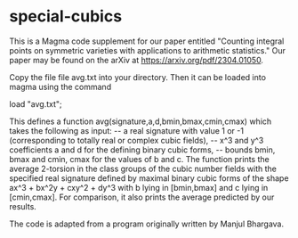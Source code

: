 # special-cubics

This is a Magma code supplement for our paper entitled "Counting integral points on symmetric varieties with applications to arithmetic statistics." Our paper may be found on the arXiv at https://arxiv.org/pdf/2304.01050.

Copy the file file avg.txt into your directory. Then it can be loaded into magma using the command 

load "avg.txt"; 

This defines a function avg(signature,a,d,bmin,bmax,cmin,cmax) which takes the following as input:
-- a real signature with value 1 or -1 (corresponding to totally real or complex cubic fields),
-- x^3 and y^3 coefficients a and d for the defining binary cubic forms,
-- bounds bmin, bmax and cmin, cmax for the values of b and c.
The function prints the average 2-torsion in the class groups of the cubic number fields with the specified real 
signature defined by maximal binary cubic forms of the shape ax^3 + bx^2y + cxy^2 + dy^3 with b lying in [bmin,bmax] 
and c lying in [cmin,cmax]. For comparison, it also prints the average predicted by our results.


The code is adapted from a program originally written by Manjul Bhargava.
